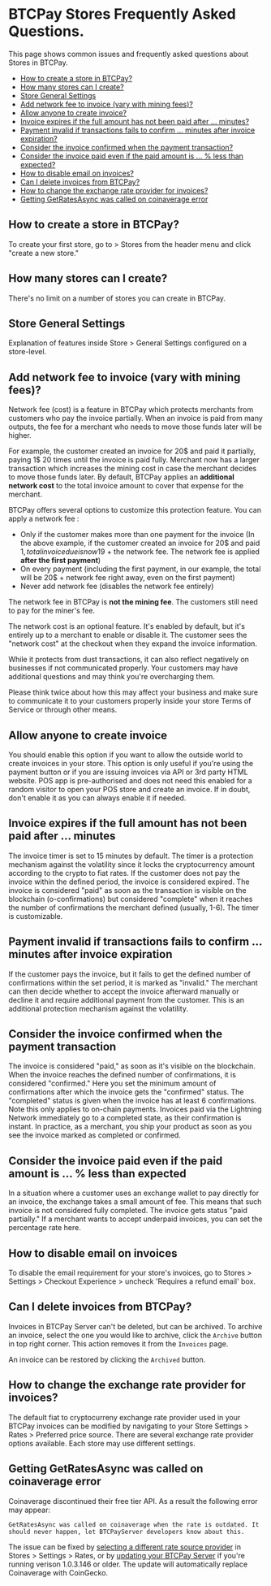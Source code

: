 # BTCPay Stores Frequently Asked Questions.

This page shows common issues and frequently asked questions about Stores in BTCPay.

* [How to create a store in BTCPay?](./FAQ-Stores.md#how-to-create-a-store-in-btcpay)
* [How many stores can I create?](./FAQ-Stores.md#how-many-stores-can-i-create)
* [Store General Settings](./FAQ-Stores.md#store-general-settings)
* [Add network fee to invoice (vary with mining fees)?](./FAQ-Stores.md#add-network-fee-to-invoice-vary-with-mining-fees)
* [Allow anyone to create invoice?](./FAQ-Stores.md#allow-anyone-to-create-invoice)
* [Invoice expires if the full amount has not been paid after ... minutes?](./FAQ-Stores.md#invoice-expires-if-the-full-amount-has-not-been-paid-after-minutes)
* [Payment invalid if transactions fails to confirm ... minutes after invoice expiration?](./FAQ-Stores.md#payment-invalid-if-transactions-fails-to-confirm-minutes-after-invoice-expiration)
* [Consider the invoice confirmed when the payment transaction?](./FAQ-Stores.md#consider-the-invoice-confirmed-when-the-payment-transaction)
* [Consider the invoice paid even if the paid amount is ... % less than expected?](./FAQ-Stores.md#consider-the-invoice-paid-even-if-the-paid-amount-is-less-than-expected)
* [How to disable email on invoices?](./FAQ-Stores.md#how-to-disable-email-on-invoices)
* [Can I delete invoices from BTCPay?](./FAQ-Stores.md#can-i-delete-invoices-from-btcpay)
* [How to change the exchange rate provider for invoices?](./FAQ-Stores.md#how-to-change-the-exchange-rate-provider-for-invoices)
* [Getting GetRatesAsync was called on coinaverage error](./FAQ-Stores.md#getting-getratesasync-was-called-on-coinaverage-error)

## How to create a store in BTCPay?

To create your first store, go to > Stores from the header menu and click "create a new store."

## How many stores can I create?

There's no limit on a number of stores you can create in BTCPay.

## Store General Settings

Explanation of features inside Store > General Settings configured on a store-level.

## Add network fee to invoice (vary with mining fees)?

Network fee (cost) is a feature in BTCPay which protects merchants from customers who pay the invoice partially. When an invoice is paid from many outputs, the fee for a merchant who needs to move those funds later will be higher.

For example, the customer created an invoice for 20$ and paid it partially, paying 1$ 20 times until the invoice is paid fully. Merchant now has a larger transaction which increases the mining cost in case the merchant decides to move those funds later. By default, BTCPay applies an **additional network cost** to the total invoice amount to cover that expense for the merchant.

BTCPay offers several options to customize this protection feature. You can apply a network fee :

* Only if the customer makes more than one payment for the invoice (In the above example, if the customer created an invoice for 20$ and paid 1$, total invoice due is now 19$ + the network fee. The network fee is applied **after the first payment**)
* On every payment (including the first payment, in our example, the total  will be 20$ + network fee right away, even on the first payment)
* Never add network fee (disables the network fee entirely)

The network fee in BTCPay is **not the mining fee**. The customers still need to pay for the miner's fee.

The network cost is an optional feature. It's enabled by default, but it's entirely up to a merchant to enable or disable it. The customer sees the "network cost" at the checkout when they expand the invoice information.

While it protects from dust transactions, it can also reflect negatively on businesses if not communicated properly. Your customers may have additional questions and may think you're overcharging them.

Please think twice about how this may affect your business and make sure to communicate it to your customers properly inside your store Terms of Service or through other means.

## Allow anyone to create invoice

You should enable this option if you want to allow the outside world to create invoices in your store. This option is only useful if you're using the payment button or if you are issuing invoices via API or 3rd party HTML website. POS app is pre-authorised and does not need this enabled for a random visitor to open your POS store and create an invoice. If in doubt, don't enable it as you can always enable it if needed.

## Invoice expires if the full amount has not been paid after ... minutes

The invoice timer is set to 15 minutes by default. The timer is a protection mechanism against the volatility since it locks the cryptocurrency amount according to the crypto to fiat rates. If the customer does not pay the invoice within the defined period, the invoice is considered expired. The invoice is considered "paid" as soon as the transaction is visible on the blockchain (o-confirmations) but considered "complete" when it reaches the number of confirmations the merchant defined (usually, 1-6). The timer is customizable.

## Payment invalid if transactions fails to confirm ... minutes after invoice expiration

If the customer pays the invoice, but it fails to get the defined number of confirmations within the set period, it is marked as "invalid." The merchant can then decide whether to accept the invoice afterward manually or decline it and require additional payment from the customer. This is an additional protection mechanism against the volatility.

## Consider the invoice confirmed when the payment transaction

The invoice is considered "paid," as soon as it's visible on the blockchain. When the invoice reaches the defined number of confirmations, it is considered "confirmed." Here you set the minimum amount of confirmations after which the invoice gets the "confirmed" status. The "completed" status is given when the invoice has at least 6 confirmations. Note this only applies to on-chain payments. Invoices paid via the Lightning Network immediately go to a completed state, as their confirmation is instant. In practice, as a merchant, you ship your product as soon as you see the invoice marked as completed or confirmed.

## Consider the invoice paid even if the paid amount is ... % less than expected

In a situation where a customer uses an exchange wallet to pay directly for an invoice, the exchange takes a small amount of fee. This means that such invoice is not considered fully completed. The invoice gets status "paid partially." If a merchant wants to accept underpaid invoices, you can set the percentage rate here.

##  How to disable email on invoices

To disable the email requirement for your store's invoices, go to Stores > Settings > Checkout Experience > uncheck 'Requires a refund email' box.

## Can I delete invoices from BTCPay?

Invoices in BTCPay Server can't be deleted, but can be archived. 
To archive an invoice, select the one you would like to archive, click the `Archive` button in top right corner. 
This action removes it from the `Invoices` page.

An invoice can be restored by clicking the `Archived` button.

## How to change the exchange rate provider for invoices?

The default fiat to cryptocurreny exchange rate provider used in your BTCPay invoices can be modified by navigating to your Store Settings > Rates > Preferred price source. There are several exchange rate provider options available. Each store may use different settings.

## Getting GetRatesAsync was called on coinaverage error

Coinaverage discontinued their free tier API. As a result the following error may appear:

```
GetRatesAsync was called on coinaverage when the rate is outdated. It should never happen, let BTCPayServer developers know about this.
```

The issue can be fixed by [selecting a different rate source provider](./FAQ-Stores.md#how-to-change-the-exchange-rate-provider-for-invoices) in Stores > Settings > Rates, or by [updating your BTCPay Server](./FAQ-ServerSettings.md#how-to-update-btcpay-server) if you're running verison 1.0.3.146 or older. The update will automatically replace Coinaverage with CoinGecko.
